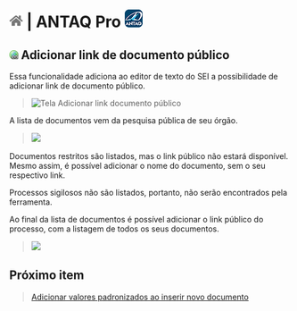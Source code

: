 # [![Home](../img/home.png)](../) |  ANTAQ Pro ![Icone](../img/icon-32.png)

## ![ANTAQ Pro Adicionar link documento público](../img/icon-docpublico.png) Adicionar link de documento público

Essa funcionalidade adiciona ao editor de texto do SEI a possibilidade de adicionar link de documento público.

> ![Tela Adicionar link documento público](../img/tela-docpublico.gif) 

A lista de documentos vem da pesquisa pública de seu órgão.

>  <img src="https://github.com/pedrohsoaresadv/sei-pro/raw/master/img/tela-docpublico-1.png" data-canonical-src="https://github.com/pedrohsoaresadv/sei-pro/raw/master/img/tela-docpublico-1.png" width="722"/>

Documentos restritos são listados, mas o link público não estará disponível. 
Mesmo assim, é possível adicionar o nome do documento, sem o seu respectivo link.

Processos sigilosos não são listados, portanto, não serão encontrados pela ferramenta.

Ao final da lista de documentos é possível adicionar o link público do processo, 
com a listagem de todos os seus documentos.

>  <img src="https://github.com/pedrohsoaresadv/sei-pro/raw/master/img/tela-docpublico-2.png" data-canonical-src="https://github.com/pedrohsoaresadv/sei-pro/raw/master/img/tela-docpublico-2.png" width="640"/>


## Próximo item

> [Adicionar valores padronizados ao inserir novo documento](./VALDEFAULT.md)
